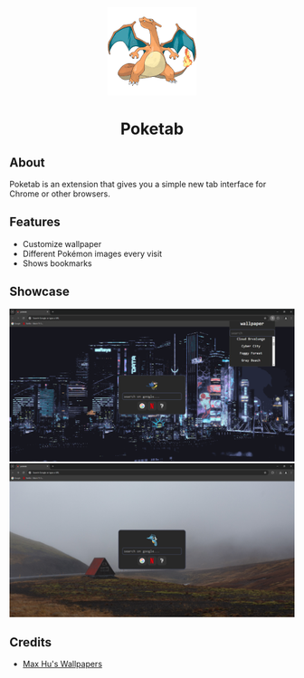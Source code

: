 <p align="center">
  <img id="charzard" src="./src/pokemons/006.png">
</p>
<h1 align="center">Poketab</h1>

## About
Poketab is an extension that gives you a simple new tab interface for Chrome or other browsers.

## Features
- Customize wallpaper
- Different Pokémon images every visit
- Shows bookmarks

## Showcase
![Showcase 1](./images/1.png)
![Showcase 2](./images/2.png)

## Credits
- [Max Hu's Wallpapers](https://github.com/maxhu08/wallpapers)
